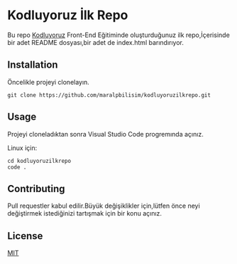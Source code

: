 # Kodluyoruz İlk Repo

Bu repo [Kodluyoruz](https://www.patika.dev/tr) Front-End Eğitiminde oluşturduğunuz ilk repo,İçerisinde  bir adet README dosyası,bir adet de index.html barındırıyor.

## Installation


Öncelikle projeyi clonelayın.

``` git clone https://github.com/maralpbilisim/kodluyoruzilkrepo.git ```

## Usage

Projeyi cloneladıktan sonra Visual Studio Code progremında açınız.

Linux için:

``` 
cd kodluyoruzilkrepo 
code . 
 ```

## Contributing


Pull requestler kabul edilir.Büyük değişiklikler için,lütfen önce neyi değiştirmek istediğinizi tartışmak için bir konu açınız.

## License


[MIT](https://www.mit.edu/)
